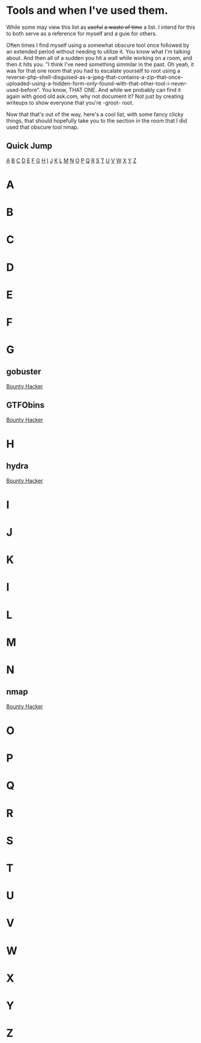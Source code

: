 # Tools and when I've used them.

While some may view this list as ~~useful~~ ~~a waste of time~~ a list. I intend for this to both serve as a reference for myself and a guie for others.

Often times I find myself using a somewhat obscure tool once followed by an extended period without needing to utilize it. You know what I'm talking about. And then all of a sudden you hit a wall while working on a room, and then it hits you. "I think I've need something simmilar in the past. Oh yeah, it was for that one room that you had to escalate yourself to root using a reverse-php-shell-disguised-as-a-jpeg-that-contains-a-zip-that-once-uploaded-using-a-hidden-form-only-found-with-that-other-tool-i-never-used-before". You know, THAT ONE. And while we probably can find it again with good old ask.com, why not document it? Not just by creating writeups to show everyone that you're -groot- root. 

Now that that's out of the way, here's a cool list, with some fancy clicky things, that should hopefully take you to the section in the room that I did used that obscure tool nmap.

## Quick Jump

[A](#a) [B](#b) [C](#c) [D](#d) [E](#e) [F](#f) [G](#g) [H](#h) [I](#i) [J](#j) [K](#k) [L](#l) [M](#m) [N](#n) [O](#o) [P](#p) [Q](#q) [R](#r) [S](#s) [T](#t) [U](#u) [V](#v) [W](#w) [X](#x) [Y](#y) [Z](#z) 

# A

# B

# C

# D

# E

# F

# G

## gobuster

[Bounty Hacker](https://github.com/alex-palmer616/THM-APalmer/tree/main/Rooms/bounty_hacker#gobuster)

## GTFObins

[Bounty Hacker](https://github.com/alex-palmer616/THM-APalmer/tree/main/Rooms/bounty_hacker#gtfobins)

# H

## hydra

[Bounty Hacker](https://github.com/alex-palmer616/THM-APalmer/tree/main/Rooms/bounty_hacker#hydra)

# I

# J

# K

# I

# L

# M

# N

## nmap

[Bounty Hacker](https://github.com/alex-palmer616/THM-APalmer/tree/main/Rooms/bounty_hacker#nmap)

# O

# P

# Q

# R

# S

# T

# U

# V

# W

# X

# Y

# Z
